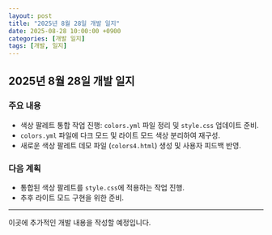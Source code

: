 ```yaml
---
layout: post
title: "2025년 8월 28일 개발 일지"
date: 2025-08-28 10:00:00 +0900
categories: [개발 일지]
tags: [개발, 일지]
---
```


## 2025년 8월 28일 개발 일지

### 주요 내용

*   색상 팔레트 통합 작업 진행: `colors.yml` 파일 정리 및 `style.css` 업데이트 준비.
*   `colors.yml` 파일에 다크 모드 및 라이트 모드 색상 분리하여 재구성.
*   새로운 색상 팔레트 데모 파일 (`colors4.html`) 생성 및 사용자 피드백 반영.

### 다음 계획

*   통합된 색상 팔레트를 `style.css`에 적용하는 작업 진행.
*   추후 라이트 모드 구현을 위한 준비.

---
이곳에 추가적인 개발 내용을 작성할 예정입니다.
